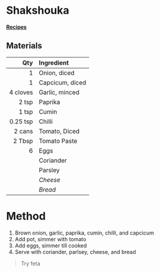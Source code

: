 # Shakshouka
[**Recipes**](recipe.md)
## Materials

|Qty|Ingredient|
|-:|:-|
|1|Onion, diced|
|1|Capcicum, diced|
|4 cloves|Garlic, minced|
|2 tsp|Paprika|
|1 tsp|Cumin|
|0.25 tsp|Chilli|
|2 cans|Tomato, Diced|
|2 Tbsp|Tomato Paste|
|6|Eggs|
||Coriander|
||Parsley|
||*Cheese*|
||*Bread*|

# Method

1. Brown onion, garlic, paprika, cumin, chilli, and capcicum
2. Add pot, simmer with tomato
3. Add eggs, simmer till cooked
4. Serve with coriander, parlsey, cheese, and bread


> Try feta